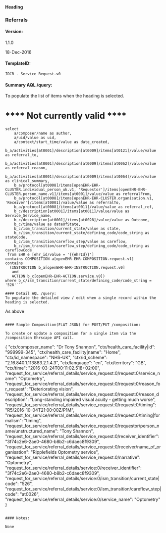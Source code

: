 #### Heading

### Referrals

#### Version:

1.1.0

18-Dec-2016

#### TemplateID:
`IDCR - Service Request.v0`

#### Summary AQL /query:

To populate the list of items when the heading is selected.
# **** Not currently valid ****

```
select
    a/composer/name as author,
    a/uid/value as uid,
    a/context/start_time/value as date_created,
    b_a/activities[at0001]/description[at0009]/items[at0121]/value/value as referral_to,
    b_a/activities[at0001]/description[at0009]/items[at0062]/value/value as referral_reason,
    b_a/activities[at0001]/description[at0009]/items[at0064]/value/value as clinical_summary,
    b_a/protocol[at0008]/items[openEHR-EHR-CLUSTER.individual_person_uk.v1, 'Requestor']/items[openEHR-EHR-CLUSTER.person_name.v1]/items[at0001]/value/value as referralFrom,
    b_a/protocol[at0008]/items[openEHR-EHR-CLUSTER.organisation.v1, 'Receiver']/items[at0001]/value/value as referralTo,
    b_a/protocol[at0008]/items[at0011]/value/value as referral_ref,
    b_c/description[at0001]/items[at0011]/value/value as Service_Service_name,
    b_c/description[at0001]/items[at0028]/value/value as Outcome,
    b_c/time/value as dateOfState,
    b_c/ism_transition/current_state/value as state,
    b_c/ism_transition/current_state/defining_code/code_string as stateCode,
    b_c/ism_transition/careflow_step/value as careflow,
    b_c/ism_transition/careflow_step/defining_code/code_string as careflowCode
 from EHR e [ehr_id/value = '{{ehrId}}']
contains COMPOSITION a[openEHR-EHR-COMPOSITION.request.v1]
contains
  (INSTRUCTION b_a[openEHR-EHR-INSTRUCTION.request.v0]
   and
   ACTION b_c[openEHR-EHR-ACTION.service.v0])
where b_c/ism_transition/current_state/defining_code/code_string = '526'```

#### Detail AQL /query:
To populate the detailed view / edit when a single record within the heading is selected.

```
As above
```

#### Sample Composition(FLAT JSON) for POST/PUT /composition:

To create or update a composition for a single item via the /composition Ehrscape API call.

```
{
  "ctx/composer_name": "Dr Tony Shannon",
  "ctx/health_care_facility|id": "999999-345",
  "ctx/health_care_facility|name": "Home",
  "ctx/id_namespace": "NHS-UK",
  "ctx/id_scheme": "2.16.840.1.113883.2.1.4.3",
  "ctx/language": "en",
  "ctx/territory": "GB",
  "ctx/time": "2016-03-24T00:11:02.518+02:00",
    "request_for_service/referral_details/service_request:0/request:0/service_name": "Optometry",
    "request_for_service/referral_details/service_request:0/request:0/reason_for_request": "Deteriorating vision",
    "request_for_service/referral_details/service_request:0/request:0/reason_description": "Long-standing impaired visual acuity - getting much worse",
    "request_for_service/referral_details/service_request:0/request:0/timing": "R5/2016-10-04T21:00:00Z/P1M",
    "request_for_service/referral_details/service_request:0/request:0/timing|formalism": "timing",
    "request_for_service/referral_details/service_request:0/requestor/person_name/unstructured_name": "Tony Shannon",
    "request_for_service/referral_details/service_request:0/receiver_identifier": "3f74c2e6-2ae0-4680-b8b2-c6daec8f9309",
    "request_for_service/referral_details/service_request:0/receiver/name_of_organisation": "Ripplefields Optometry service",
    "request_for_service/referral_details/service_request:0/narrative": "Optometry",
 	  "request_for_service/referral_details/service:0/receiver_identifier": "3f74c2e6-2ae0-4680-b8b2-c6daec8f9309",
    "request_for_service/referral_details/service:0/ism_transition/current_state|code": "526",
    "request_for_service/referral_details/service:0/ism_transition/careflow_step|code": "at0026",
    "request_for_service/referral_details/service:0/service_name": "Optometry"
  }
```

#### Notes:

None
